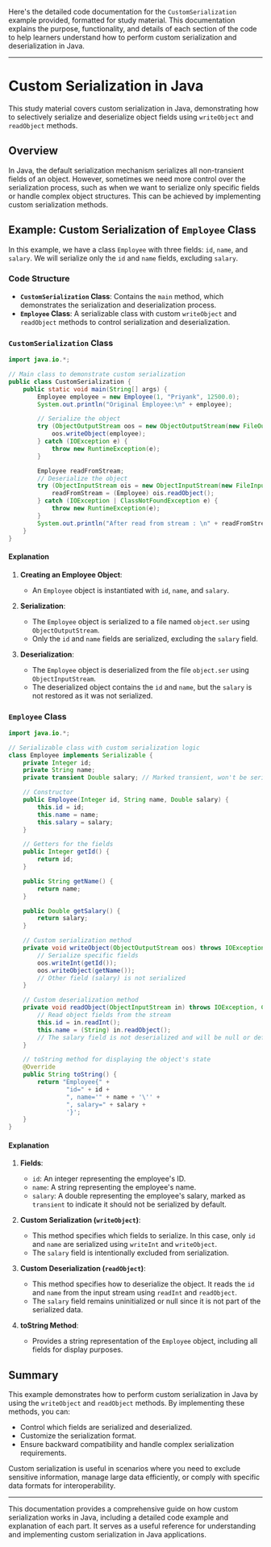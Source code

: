 Here's the detailed code documentation for the `CustomSerialization` example provided, formatted for study material. This documentation explains the purpose, functionality, and details of each section of the code to help learners understand how to perform custom serialization and deserialization in Java.

---

# Custom Serialization in Java

This study material covers custom serialization in Java, demonstrating how to selectively serialize and deserialize object fields using `writeObject` and `readObject` methods.

## Overview

In Java, the default serialization mechanism serializes all non-transient fields of an object. However, sometimes we need more control over the serialization process, such as when we want to serialize only specific fields or handle complex object structures. This can be achieved by implementing custom serialization methods.

## Example: Custom Serialization of `Employee` Class

In this example, we have a class `Employee` with three fields: `id`, `name`, and `salary`. We will serialize only the `id` and `name` fields, excluding `salary`.

### Code Structure

- **`CustomSerialization` Class**: Contains the `main` method, which demonstrates the serialization and deserialization process.
- **`Employee` Class**: A serializable class with custom `writeObject` and `readObject` methods to control serialization and deserialization.

### `CustomSerialization` Class

```java
import java.io.*;

// Main class to demonstrate custom serialization
public class CustomSerialization {
    public static void main(String[] args) {
        Employee employee = new Employee(1, "Priyank", 12500.0);
        System.out.println("Original Employee:\n" + employee);

        // Serialize the object
        try (ObjectOutputStream oos = new ObjectOutputStream(new FileOutputStream("object.ser"))) {
            oos.writeObject(employee);
        } catch (IOException e) {
            throw new RuntimeException(e);
        }

        Employee readFromStream;
        // Deserialize the object
        try (ObjectInputStream ois = new ObjectInputStream(new FileInputStream("object.ser"))) {
            readFromStream = (Employee) ois.readObject();
        } catch (IOException | ClassNotFoundException e) {
            throw new RuntimeException(e);
        }
        System.out.println("After read from stream : \n" + readFromStream);
    }
}
```

#### Explanation

1. **Creating an Employee Object**:
   - An `Employee` object is instantiated with `id`, `name`, and `salary`.

2. **Serialization**:
   - The `Employee` object is serialized to a file named `object.ser` using `ObjectOutputStream`.
   - Only the `id` and `name` fields are serialized, excluding the `salary` field.

3. **Deserialization**:
   - The `Employee` object is deserialized from the file `object.ser` using `ObjectInputStream`.
   - The deserialized object contains the `id` and `name`, but the `salary` is not restored as it was not serialized.

### `Employee` Class

```java
import java.io.*;

// Serializable class with custom serialization logic
class Employee implements Serializable {
    private Integer id;
    private String name;
    private transient Double salary; // Marked transient, won't be serialized by default

    // Constructor
    public Employee(Integer id, String name, Double salary) {
        this.id = id;
        this.name = name;
        this.salary = salary;
    }

    // Getters for the fields
    public Integer getId() {
        return id;
    }

    public String getName() {
        return name;
    }

    public Double getSalary() {
        return salary;
    }

    // Custom serialization method
    private void writeObject(ObjectOutputStream oos) throws IOException {
        // Serialize specific fields
        oos.writeInt(getId());
        oos.writeObject(getName());
        // Other field (salary) is not serialized
    }

    // Custom deserialization method
    private void readObject(ObjectInputStream in) throws IOException, ClassNotFoundException {
        // Read object fields from the stream
        this.id = in.readInt();
        this.name = (String) in.readObject();
        // The salary field is not deserialized and will be null or default value
    }

    // toString method for displaying the object's state
    @Override
    public String toString() {
        return "Employee{" +
                "id=" + id +
                ", name='" + name + '\'' +
                ", salary=" + salary +
                '}';
    }
}
```

#### Explanation

1. **Fields**:
   - `id`: An integer representing the employee's ID.
   - `name`: A string representing the employee's name.
   - `salary`: A double representing the employee's salary, marked as `transient` to indicate it should not be serialized by default.

2. **Custom Serialization (`writeObject`)**:
   - This method specifies which fields to serialize. In this case, only `id` and `name` are serialized using `writeInt` and `writeObject`.
   - The `salary` field is intentionally excluded from serialization.

3. **Custom Deserialization (`readObject`)**:
   - This method specifies how to deserialize the object. It reads the `id` and `name` from the input stream using `readInt` and `readObject`.
   - The `salary` field remains uninitialized or null since it is not part of the serialized data.

4. **toString Method**:
   - Provides a string representation of the `Employee` object, including all fields for display purposes.

## Summary

This example demonstrates how to perform custom serialization in Java by using the `writeObject` and `readObject` methods. By implementing these methods, you can:

- Control which fields are serialized and deserialized.
- Customize the serialization format.
- Ensure backward compatibility and handle complex serialization requirements.

Custom serialization is useful in scenarios where you need to exclude sensitive information, manage large data efficiently, or comply with specific data formats for interoperability.

---

This documentation provides a comprehensive guide on how custom serialization works in Java, including a detailed code example and explanation of each part. It serves as a useful reference for understanding and implementing custom serialization in Java applications.